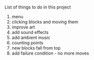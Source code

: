 List of things to do in this project

1) menu
2) clicking blocks and moving them
3) improve art
4) add sound effects
5) add ambient music
6) counting points
7) new blocks fall from top
8) add failure condition - no more moves
